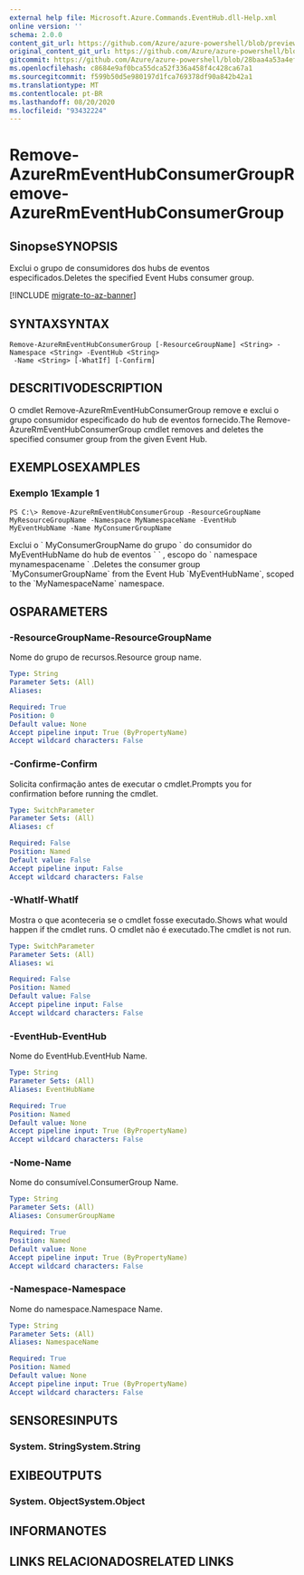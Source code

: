 ```yaml
---
external help file: Microsoft.Azure.Commands.EventHub.dll-Help.xml
online version: ''
schema: 2.0.0
content_git_url: https://github.com/Azure/azure-powershell/blob/preview/src/ResourceManager/EventHub/Commands.EventHub/help/Remove-AzureRmEventHubConsumerGroup.md
original_content_git_url: https://github.com/Azure/azure-powershell/blob/preview/src/ResourceManager/EventHub/Commands.EventHub/help/Remove-AzureRmEventHubConsumerGroup.md
gitcommit: https://github.com/Azure/azure-powershell/blob/28baa4a53a4efceb1197c032a8db08e199f0858d
ms.openlocfilehash: c8684e9af0bca55dca52f336a458f4c428ca67a1
ms.sourcegitcommit: f599b50d5e980197d1fca769378df90a842b42a1
ms.translationtype: MT
ms.contentlocale: pt-BR
ms.lasthandoff: 08/20/2020
ms.locfileid: "93432224"
---
```

# <span data-ttu-id="39293-101">Remove-AzureRmEventHubConsumerGroup</span><span class="sxs-lookup"><span data-stu-id="39293-101">Remove-AzureRmEventHubConsumerGroup</span></span>

## <span data-ttu-id="39293-102">Sinopse</span><span class="sxs-lookup"><span data-stu-id="39293-102">SYNOPSIS</span></span>
<span data-ttu-id="39293-103">Exclui o grupo de consumidores dos hubs de eventos especificados.</span><span class="sxs-lookup"><span data-stu-id="39293-103">Deletes the specified Event Hubs consumer group.</span></span>

[!INCLUDE [migrate-to-az-banner](../../includes/migrate-to-az-banner.md)]

## <span data-ttu-id="39293-104">SYNTAX</span><span class="sxs-lookup"><span data-stu-id="39293-104">SYNTAX</span></span>

```
Remove-AzureRmEventHubConsumerGroup [-ResourceGroupName] <String> -Namespace <String> -EventHub <String>
 -Name <String> [-WhatIf] [-Confirm]
```

## <span data-ttu-id="39293-105">DESCRITIVO</span><span class="sxs-lookup"><span data-stu-id="39293-105">DESCRIPTION</span></span>
<span data-ttu-id="39293-106">O cmdlet Remove-AzureRmEventHubConsumerGroup remove e exclui o grupo consumidor especificado do hub de eventos fornecido.</span><span class="sxs-lookup"><span data-stu-id="39293-106">The Remove-AzureRmEventHubConsumerGroup cmdlet removes and deletes the specified consumer group from the given Event Hub.</span></span>

## <span data-ttu-id="39293-107">EXEMPLOS</span><span class="sxs-lookup"><span data-stu-id="39293-107">EXAMPLES</span></span>

### <span data-ttu-id="39293-108">Exemplo 1</span><span class="sxs-lookup"><span data-stu-id="39293-108">Example 1</span></span>
```
PS C:\> Remove-AzureRmEventHubConsumerGroup -ResourceGroupName MyResourceGroupName -Namespace MyNamespaceName -EventHub MyEventHubName -Name MyConsumerGroupName
```

<span data-ttu-id="39293-109">Exclui o \` MyConsumerGroupName do grupo \` do consumidor do MyEventHubName do hub de eventos \` \` , escopo do \` namespace mynamespacename \` .</span><span class="sxs-lookup"><span data-stu-id="39293-109">Deletes the consumer group \`MyConsumerGroupName\` from the Event Hub \`MyEventHubName\`, scoped to the \`MyNamespaceName\` namespace.</span></span>

## <span data-ttu-id="39293-110">OS</span><span class="sxs-lookup"><span data-stu-id="39293-110">PARAMETERS</span></span>

### <span data-ttu-id="39293-111">-ResourceGroupName</span><span class="sxs-lookup"><span data-stu-id="39293-111">-ResourceGroupName</span></span>
<span data-ttu-id="39293-112">Nome do grupo de recursos.</span><span class="sxs-lookup"><span data-stu-id="39293-112">Resource group name.</span></span>

```yaml
Type: String
Parameter Sets: (All)
Aliases: 

Required: True
Position: 0
Default value: None
Accept pipeline input: True (ByPropertyName)
Accept wildcard characters: False
```

### <span data-ttu-id="39293-113">-Confirme</span><span class="sxs-lookup"><span data-stu-id="39293-113">-Confirm</span></span>
<span data-ttu-id="39293-114">Solicita confirmação antes de executar o cmdlet.</span><span class="sxs-lookup"><span data-stu-id="39293-114">Prompts you for confirmation before running the cmdlet.</span></span>

```yaml
Type: SwitchParameter
Parameter Sets: (All)
Aliases: cf

Required: False
Position: Named
Default value: False
Accept pipeline input: False
Accept wildcard characters: False
```

### <span data-ttu-id="39293-115">-WhatIf</span><span class="sxs-lookup"><span data-stu-id="39293-115">-WhatIf</span></span>
<span data-ttu-id="39293-116">Mostra o que aconteceria se o cmdlet fosse executado.</span><span class="sxs-lookup"><span data-stu-id="39293-116">Shows what would happen if the cmdlet runs.</span></span>
<span data-ttu-id="39293-117">O cmdlet não é executado.</span><span class="sxs-lookup"><span data-stu-id="39293-117">The cmdlet is not run.</span></span>

```yaml
Type: SwitchParameter
Parameter Sets: (All)
Aliases: wi

Required: False
Position: Named
Default value: False
Accept pipeline input: False
Accept wildcard characters: False
```

### <span data-ttu-id="39293-118">-EventHub</span><span class="sxs-lookup"><span data-stu-id="39293-118">-EventHub</span></span>
<span data-ttu-id="39293-119">Nome do EventHub.</span><span class="sxs-lookup"><span data-stu-id="39293-119">EventHub Name.</span></span>

```yaml
Type: String
Parameter Sets: (All)
Aliases: EventHubName

Required: True
Position: Named
Default value: None
Accept pipeline input: True (ByPropertyName)
Accept wildcard characters: False
```

### <span data-ttu-id="39293-120">-Nome</span><span class="sxs-lookup"><span data-stu-id="39293-120">-Name</span></span>
<span data-ttu-id="39293-121">Nome do consumível.</span><span class="sxs-lookup"><span data-stu-id="39293-121">ConsumerGroup Name.</span></span>

```yaml
Type: String
Parameter Sets: (All)
Aliases: ConsumerGroupName

Required: True
Position: Named
Default value: None
Accept pipeline input: True (ByPropertyName)
Accept wildcard characters: False
```

### <span data-ttu-id="39293-122">-Namespace</span><span class="sxs-lookup"><span data-stu-id="39293-122">-Namespace</span></span>
<span data-ttu-id="39293-123">Nome do namespace.</span><span class="sxs-lookup"><span data-stu-id="39293-123">Namespace Name.</span></span>

```yaml
Type: String
Parameter Sets: (All)
Aliases: NamespaceName

Required: True
Position: Named
Default value: None
Accept pipeline input: True (ByPropertyName)
Accept wildcard characters: False
```

## <span data-ttu-id="39293-124">SENSORES</span><span class="sxs-lookup"><span data-stu-id="39293-124">INPUTS</span></span>

### <span data-ttu-id="39293-125">System. String</span><span class="sxs-lookup"><span data-stu-id="39293-125">System.String</span></span>

## <span data-ttu-id="39293-126">EXIBE</span><span class="sxs-lookup"><span data-stu-id="39293-126">OUTPUTS</span></span>

### <span data-ttu-id="39293-127">System. Object</span><span class="sxs-lookup"><span data-stu-id="39293-127">System.Object</span></span>

## <span data-ttu-id="39293-128">INFORMA</span><span class="sxs-lookup"><span data-stu-id="39293-128">NOTES</span></span>

## <span data-ttu-id="39293-129">LINKS RELACIONADOS</span><span class="sxs-lookup"><span data-stu-id="39293-129">RELATED LINKS</span></span>

